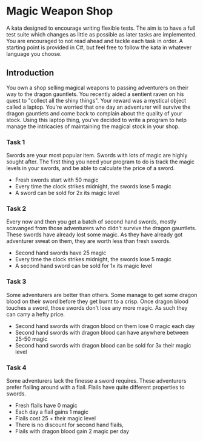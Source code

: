 # Magic Weapon Shop
A kata designed to encourage writing flexible tests. The aim is to have a full test suite which changes as little as possible as later tasks are implemented. You are encouraged to not read ahead and tackle each task in order. A starting point is provided in C#, but feel free to follow the kata in whatever language you choose.

## Introduction
You own a shop selling magical weapons to passing adventurers on their way to the dragon gauntlets.
You recently aided a sentient raven on his quest to "collect all the shiny things". Your reward was a mystical object called a laptop.
You're worried that one day an adventurer will survive the dragon gauntlets and come back to complain about the quality of your stock.
Using this laptop thing, you've decided to write a program to help manage the intricacies of maintaining the magical stock in your shop.

### Task 1
Swords are your most popular item. Swords with lots of magic are highly sought after. The first thing you need your program to do is track the magic levels in your swords, and be able to calculate the price of a sword.

- Fresh swords start with 50 magic
- Every time the clock strikes midnight, the swords lose 5 magic
- A sword can be sold for 2x its magic level

### Task 2
Every now and then you get a batch of second hand swords, mostly scavanged from those adventurers who didn't survive the dragon gauntlets. These swords have already lost some magic. As they have already got adventurer sweat on them, they are worth less than fresh swords.

- Second hand swords have 25 magic
- Every time the clock strikes midnight, the swords lose 5 magic
- A second hand sword can be sold for 1x its magic level

### Task 3
Some adventurers are better than others. Some manage to get some dragon blood on their sword before they get burnt to a crisp. Once dragon blood touches a sword, those swords don't lose any more magic. As such they can carry a hefty price.

- Second hand swords with dragon blood on them lose 0 magic each day
- Second hand swords with dragon blood can have anywhere between 25-50 magic
- Second hand swords with dragon blood can be sold for 3x their magic level

### Task 4
Some adventurers lack the finesse a sword requires. These adventurers prefer flailing around with a flail. Flails have quite different properties to swords.

- Fresh flails have 0 magic
- Each day a flail gains 1 magic
- Flails cost 25 + their magic level
- There is no discount for second hand flails, 
- Flails with dragon blood gain 2 magic per day
